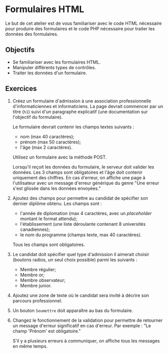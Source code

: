 Formulaires HTML
================

Le but de cet atelier est de vous familiariser avec le code HTML nécessaire pour
produire des formulaires et le code PHP nécessaire pour traiter les données des
formulaires.

Objectifs
---------

* Se familiariser avec les formulaires HTML.
* Manipuler différents types de contrôles.
* Traiter les données d'un formulaire.

Exercices
---------

1. Créez un formulaire d'admission à une association professionnelle
   d'informaticiennes et informaticiens. La page devrait commencer par un titre
   (`h1`) suivi d'un paragraphe explicatif (une documentation sur l'objectif du
   formulaire).

   Le formulaire devrait contenir les champs textes suivants :
   * nom (max 40 caractères);
   * prénom (max 50 caractères);
   * l'âge (max 2 caractères).

   Utilisez un formulaire avec la méthode POST.

   Lorsqu'il reçoit les données du formulaire, le serveur doit valider les
   données. Les 3 champs sont obligatoires et l'âge doit contenir uniquement des
   chiffres. En cas d'erreur, on affiche une page à l'utilisateur avec un
   message d'erreur générique du genre "Une erreur s'est glissée dans les
   données envoyées."

2. Ajoutez des champs pour permettre au candidat de spécifier son dernier
   diplôme obtenu. Les champs sont :
   * l'année de diplomation (max 4 caractères, avec un _placeholder_ montant le
     format attendu);
   * l'établissement (une liste déroulante contenant 8 universités canadiennes);
   * le nom du programme (champs texte, max 40 caractères).

   Tous les champs sont obligatoires.

3. Le candidat doit spécifier quel type d'admission il aimerait choisir (boutons
   radios, un seul choix possible) parmi les suivants :
   * Membre régulier;
   * Membre or;
   * Membre observateur;
   * Membre junior.

4. Ajoutez une zone de texte où le candidat sera invité à décrire son parcours
   professionnel.

5. Un bouton `Soumettre` doit apparaître au bas du formulaire.

6. Changez le fonctionnement de la validation pour permettre de retourner un
   message d'erreur significatif en cas d'erreur. Par exemple : "Le champ
   'Prénom' est obligatoire."

   S'il y a plusieurs erreurs à communiquer, on affiche tous les messages en
   même temps.
